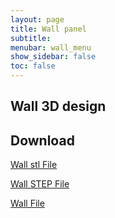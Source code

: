 ```yaml
---
layout: page
title: Wall panel
subtitle: 
menubar: wall_menu
show_sidebar: false
toc: false
---
```


## Wall 3D design 
<html>
<script src="https://embed.github.com/view/3d/yusolpark/M3/master/parts/files/wall(100mm,sensor).stl"></script>
</html>

## Download
[Wall stl File](/M3/parts/files/wall(100mm,sensor).stl)

[Wall STEP File](/M3/parts/files/wall(100mm,sensor).stl)

[Wall File](/M3/parts/files/wall(100mm,sensor).stl)

